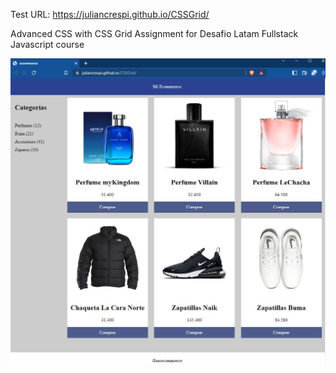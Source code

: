 Test URL: https://juliancrespi.github.io/CSSGrid/

Advanced CSS with CSS Grid Assignment for Desafio Latam Fullstack Javascript course



![image](/assets/img/Clase2CssGrid.jpg)
